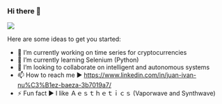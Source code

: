 ### Hi there 👋

<img src="https://drive.google.com/file/d/1g-kZlfG-yUoKb-hhVoFwPYVimhWFgetS/view?usp=sharing" />

Here are some ideas to get you started:

- 🔭 I’m currently working on time series for cryptocurrencies
- 🌱 I’m currently learning Selenium (Python)
- 👯 I’m looking to collaborate on intelligent and autonomous systems
- 📫 How to reach me ► https://www.linkedin.com/in/juan-ivan-nu%C3%B1ez-baeza-3b7019a7/
- ⚡ Fun fact ► I like Ａｅｓｔｈｅｔｉｃｓ (Vaporwave and Synthwave)

